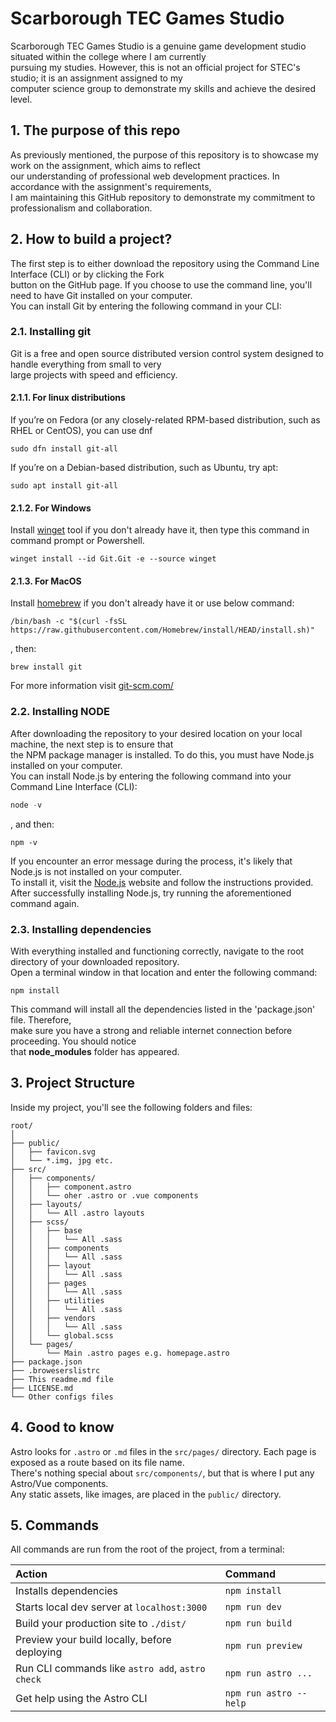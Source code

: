# Scarborough TEC Games Studio

Scarborough TEC Games Studio is a genuine game development studio situated within the college where I am currently  
pursuing my studies. However, this is not an official project for STEC's studio; it is an assignment assigned to my  
computer science group to demonstrate my skills and achieve the desired level.

## 1. The purpose of this repo

As previously mentioned, the purpose of this repository is to showcase my work on the assignment, which aims to reflect  
our understanding of professional web development practices. In accordance with the assignment's requirements,  
I am maintaining this GitHub repository to demonstrate my commitment to professionalism and collaboration.

## 2. How to build a project?

The first step is to either download the repository using the Command Line Interface (CLI) or by clicking the Fork  
button on the GitHub page. If you choose to use the command line, you'll need to have Git installed on your computer.  
You can install Git by entering the following command in your CLI:

### 2.1. Installing git

Git is a free and open source distributed version control system designed to handle everything from small to very  
large projects with speed and efficiency.

#### 2.1.1. For linux distributions

If you’re on Fedora (or any closely-related RPM-based distribution, such as RHEL or CentOS), you can use dnf

```
sudo dfn install git-all
```

If you’re on a Debian-based distribution, such as Ubuntu, try apt:

```
sudo apt install git-all
```

#### 2.1.2. For Windows 
Install [winget](https://learn.microsoft.com/en-us/windows/package-manager/winget/) tool if you don't already have it,
then type this command in command prompt or Powershell.

```
winget install --id Git.Git -e --source winget
```

#### 2.1.3. For MacOS

Install [homebrew](https://brew.sh/) if you don't already have it or use below command:   

```
/bin/bash -c "$(curl -fsSL https://raw.githubusercontent.com/Homebrew/install/HEAD/install.sh)"
```

, then:  
```
brew install git
```

For more information visit [git-scm.com/](https://git-scm.com/)

### 2.2. Installing NODE 

After downloading the repository to your desired location on your local machine, the next step is to ensure that  
the NPM package manager is installed. To do this, you must have Node.js installed on your computer.  
You can install Node.js by entering the following command into your Command Line Interface (CLI):

```javascript
node -v
```

, and then:

```
npm -v
```

If you encounter an error message during the process, it's likely that Node.js is not installed on your computer.  
To install it, visit the [Node.js](https://nodejs.org/en) website and follow the instructions provided.  
After successfully installing Node.js, try running the aforementioned command again.

### 2.3. Installing dependencies

With everything installed and functioning correctly, navigate to the root directory of your downloaded repository.  
Open a terminal window in that location and enter the following command:

 ```
npm install
```
This command will install all the dependencies listed in the 'package.json' file. Therefore,  
make sure you have a strong and reliable internet connection before proceeding. You should notice  
that **node_modules** folder has appeared.


## 3. Project Structure

Inside my project, you'll see the following folders and files:

```
root/
│
├── public/
│   ├── favicon.svg
│   └── *.img, jpg etc.
├── src/
│   ├── components/
│   │   ├── component.astro
│   │   └── oher .astro or .vue components
│   ├── layouts/
│   │   └── All .astro layouts
│   ├── scss/
│   │   ├── base
│   │   │   └── All .sass
│   │   ├── components
│   │   │   └── All .sass
│   │   ├── layout
│   │   │   └── All .sass
│   │   ├── pages
│   │   │   └── All .sass
│   │   ├── utilities
│   │   │   └── All .sass
│   │   ├── vendors
│   │   │   └── All .sass
│   │   └── global.scss
│   └── pages/
│       └── Main .astro pages e.g. homepage.astro
├── package.json
├── .broweserslistrc
├── This readme.md file
├── LICENSE.md
└── Other configs files
```

## 4. Good to know
Astro looks for `.astro` or `.md` files in the `src/pages/` directory. Each page is exposed as a route based on its file name.  
There's nothing special about `src/components/`, but that is where I put any Astro/Vue components.  
Any static assets, like images, are placed in the `public/` directory.

## 5. Commands

All commands are run from the root of the project, from a terminal:

| Action                                           | Command                |
| :----------------------------------------------- | :--------------------- |
| Installs dependencies                            | `npm install`          |
| Starts local dev server at `localhost:3000`      | `npm run dev`          |
| Build your production site to `./dist/`          | `npm run build`        |
| Preview your build locally, before deploying     | `npm run preview`      |
| Run CLI commands like `astro add`, `astro check` | `npm run astro ...`    |
| Get help using the Astro CLI                     | `npm run astro --help` |